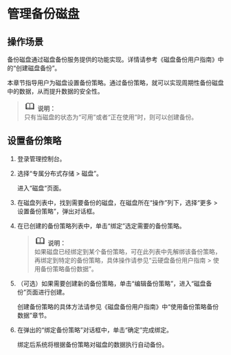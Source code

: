 # 管理备份磁盘<a name="ZH-CN_TOPIC_0170873733"></a>

## 操作场景<a name="section37057855"></a>

备份磁盘通过磁盘备份服务提供的功能实现。详情请参考《磁盘备份用户指南》中的“创建磁盘备份”。

本章节指导用户为磁盘设置备份策略。通过备份策略，就可以实现周期性备份磁盘中的数据，从而提升数据的安全性。

>![](public_sys-resources/icon-note.gif) **说明：**   
>只有当磁盘的状态为“可用”或者“正在使用”时，则可以创建备份。  

## 设置备份策略<a name="section65085239"></a>

1.  登录管理控制台。
2.  选择“专属分布式存储 \> 磁盘”。

    进入“磁盘“页面。

3.  在磁盘列表中，找到需要备份的磁盘，在磁盘所在“操作”列下，选择“更多 \> 设置备份策略”，弹出对话框。
4.  在已创建的备份策略列表中，单击“绑定”选定需要的备份策略。

    >![](public_sys-resources/icon-note.gif) **说明：**   
    >如果磁盘已经绑定到某个备份策略，可在此列表中先解绑该备份策略，再绑定到特定的备份策略，具体操作请参见“云硬盘备份用户指南 \> 使用备份策略备份数据”。  

5.  （可选）如果需要创建新的备份策略，单击“编辑备份策略”，进入“磁盘备份”页面进行创建。

    创建备份策略的具体方法请参见《磁盘备份用户指南》中“使用备份策略备份数据”章节。

6.  在弹出的“绑定备份策略”对话框中，单击“确定”完成绑定。

    绑定后系统将根据备份策略对磁盘的数据执行自动备份。


